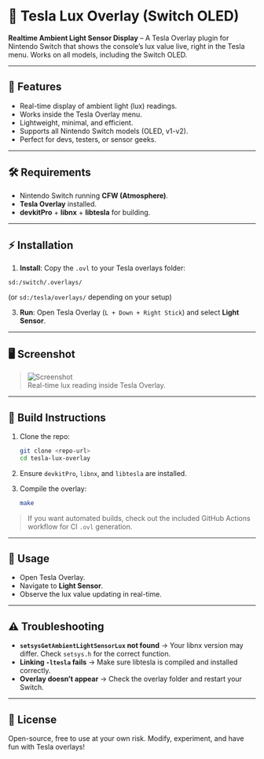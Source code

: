 # 🚀 Tesla Lux Overlay (Switch OLED)

**Realtime Ambient Light Sensor Display** – A Tesla Overlay plugin for Nintendo Switch that shows the console’s lux value live, right in the Tesla menu. Works on all models, including the Switch OLED.

---

## 🌟 Features

- Real-time display of ambient light (lux) readings.
- Works inside the Tesla Overlay menu.
- Lightweight, minimal, and efficient.
- Supports all Nintendo Switch models (OLED, v1-v2).
- Perfect for devs, testers, or sensor geeks.

---

## 🛠 Requirements

- Nintendo Switch running **CFW (Atmosphere)**.
- **Tesla Overlay** installed.
- **devkitPro** + **libnx** + **libtesla** for building.

---

## ⚡ Installation

1. **Install**: Copy the `.ovl` to your Tesla overlays folder:  
```
sd:/switch/.overlays/
```  
   (or `sd:/tesla/overlays/` depending on your setup)

3. **Run**: Open Tesla Overlay (`L + Down + Right Stick`) and select **Light Sensor**.

---

## 🖥 Screenshot

> ![Screenshot](romfs/icon.png)  
> Real-time lux reading inside Tesla Overlay.

---

## 🔧 Build Instructions

1. Clone the repo:  
   ```bash
   git clone <repo-url>
   cd tesla-lux-overlay
   ```

2. Ensure `devkitPro`, `libnx`, and `libtesla` are installed.

3. Compile the overlay:  
   ```bash
   make
   ```

> If you want automated builds, check out the included GitHub Actions workflow for CI `.ovl` generation.

---

## 📝 Usage

- Open Tesla Overlay.  
- Navigate to **Light Sensor**.  
- Observe the lux value updating in real-time.

---

## ⚠ Troubleshooting

- **`setsysGetAmbientLightSensorLux` not found** → Your libnx version may differ. Check `setsys.h` for the correct function.
- **Linking `-ltesla` fails** → Make sure libtesla is compiled and installed correctly.
- **Overlay doesn’t appear** → Check the overlay folder and restart your Switch.

---

## 📜 License

Open-source, free to use at your own risk. Modify, experiment, and have fun with Tesla overlays!

